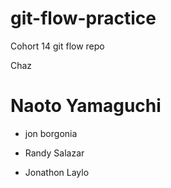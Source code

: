 # git-flow-practice
Cohort 14 git flow repo



Chaz
# Naoto Yamaguchi
- jon borgonia


- Randy Salazar

- Jonathon Laylo



